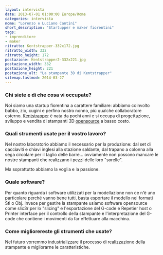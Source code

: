 ```yaml
---
layout: intervista
date: 2013-07-01 01:00:00 Europe/Rome
categories: intervista
nome: "Lorenzo e Luciano Cantini"
short_description: "Startupper e maker fiorentini"
tags:
- imprenditore
- maker
ritratto: Kentstrapper-332x172.jpg
ritratto_width: 332
ritratto_height: 172
postazione: Kentstrapper2-332x221.jpg
postazione_width: 332
postazione_height: 221
postazione_alt: "La stampante 3D di Kentstrapper"
sitemap.lastmod: 2014-03-27
---
```

### Chi siete e di che cosa vi occupate?
Noi siamo una startup fiorentina a carattere familiare: abbiamo coinvolto babbo, zio, cugini e perfino nostro nonno, più qualche collaboratore esterno. [Kentstrapper][1] è nata da pochi anni e si occupa di progettazione, sviluppo e vendita di stampanti 3D [opensource][2] a basso costo.

### Quali strumenti usate per il vostro lavoro?
Nel nostro laboratorio abbiamo il necessario per la produzione: dal set di cacciaviti e chiavi inglesi alla stazione saldante, dal trapano a colonna alla sega circolare per il taglio delle barre... ovviamente non possono mancare le nostre stampanti che realizzano i pezzi delle loro "sorelle".

Ma soprattutto abbiamo la voglia e la passione.

### Quale software?
Per quanto riguarda i software utilizzati per la modellazione non ce n'è uno particolare perché vanno bene tutti, basta esportare il modello nei formati Stl o Obj. Invece per gestire la stampante usiamo software opensource come slic3r per lo "slicing" e l'esportazione del G-code e Repetier host o Printer interface per il controllo della stampante e l'interpretazione del G-code che contiene i movimenti da far effettuare alla macchina.

### Come migliorereste gli strumenti che usate?
Nel futuro vorremmo industrializzare il processo di realizzazione della stampante e migliorarne le caratteristiche.


[1]: http://kentstrapper.com/ "Sito web di Kentstrapper"
[2]: http://it.wikipedia.org/wiki/Hardware_libero "Wikipedia: Hardware libero"
